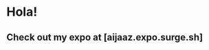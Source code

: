# Hola!

## Check out my expo at [aijaaz.expo.surge.sh]

[aijaaz-expo.surge.sh]: https://aijaaz-expo.surge.sh
